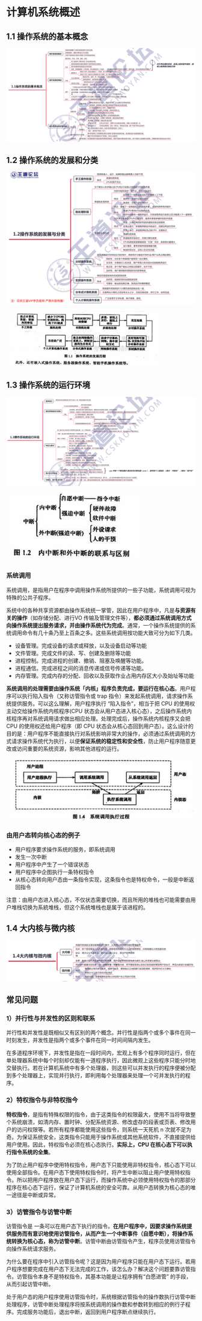 # 计算机系统概述

## 1.1 操作系统的基本概念

![1-1](./doc/1-1.png)

## 1.2 操作系统的发展和分类

![1-2](./doc/1-2.png)

<img src="./doc/1-5.png" alt="1-5" style="zoom:40%;" />

## 1.3 操作系统的运行环境

![1-3](./doc/1-3.png)

<img src="./doc/1-6.png" alt="1-6" style="zoom:50%;" />

### 系统调用

系统调用，是指用户在程序中调用操作系统所提供的一些子功能，系统调用可视为特殊的公共子程序。

系统中的各种共享资源都由操作系统统一掌管，因此在用户程序中，凡是**与资源有关的操作**（如存储分配、进行VO 传输及管理文件等），**都必须通过系统调用方式向操作系统提出服务请求，并由操作系统代为完成**。通常，一个操作系统提供的系统调用命令有几十条乃至上百条之多。这些系统调用按功能大致可分为如下几类。

- 设备管理。完成设备的请求或释放，以及设备启动等功能
- 文件管理。完成文件的读、写、创建及删除等功能
- 进程控制。完成进程的创建、撤销、阻塞及唤醒等功能。
- 进程通信。完成进程之间的消息传递或信号传递等功能。
- 内存管理。完成内存的分配、回收以及获取作业占用内存区大小及始址等功能

**系统调用的处理需要由操作系统「内核」程序负责完成，要运行在核心态**。用户程序可以执行陷入指令（又称访管指令或 trap 指令）来发起系统调用，请求操作系统提供服务。可以这么理解，用户程序执行 “陷入指令”，相当于把 CPU 的使用权主动交给操作系统内核程序(CPU 状态会从用户态进入核心态），之后操作系统内核程序再对系统调用请求做出相应处理。处理完成后，操作系统内核程序又会把 CPU 的使用权还给用户程序（即 CPU 状态会从核心态回到用户态）。这么设计的目的是：用户程序不能直接执行对系统影响非常大的操作，必须通过系统调用的方式请求操作系统代为执行，以便**保证系统的稳定性和安全性**，防止用户程序随意更改或访问重要的系统资源，影响其他进程的运行。

<img src="./doc/1-7.png" alt="1-7" style="zoom:50%;" />

### 由用户态转向核心态的例子

- 用户程序要求操作系统的服务，即系统调用
- 发生一次中断
- 用户程序中产生了一个错误状态
- 用户程序中企图执行一条特权指令
- 从核心态转向用户态由一条指令实现，这条指令也是特权命令，一般是中断返回指令

注意：由用户态进入核心态，不仅状态需要切换，而且所用的堆栈也可能需要由用户堆栈切换为系統堆栈，但这个系统堆栈也是属于该进程的。

## 1.4 大内核与微内核

![1-4](./doc/1-4.png)

## 常见问题

### 1）并行性与并发性的区则和联系

并行性和并发性是既相似又有区别的两个概念。并行性是指两个或多个事件在同一时刻发生，并发性是指两个或多个事件在同一时间间隔内发生。

在多道程序环境下，并发性是指在一段时间内，宏观上有多个程序同时运行，但在单处理器系统中每个时刻却仅能有一道程序执行，因此微观上这些程序只能分时地交替执行。若在计算机系统中有多个处理器，则这些可以并发执行的程序便被分配到多个处理器上，实现并行执行，即利用每个处理器来处理一个可并发执行的程序。

### 2）特权指令与非特权指今

**特权指令**，是指有特殊权限的指令，由于这类指令的权限最大，使用不当将导致整个系统崩溃，如清内存、置时钟、分配系统资源、修改虚存的段表或页表、修改用户的访问权限等。若所有程序都能使用这些指令，则系统一天死机 n 次就不足为奇。为保证系统安全，这类指令只能用于操作系统或其他系统软件，不直接提供给用户使用。因此，特权指令必须在核心态执行。**实际上，CPU 在核心态下可以执行指令系统的全集**。

为了防止用户程序中使用特权指令，用户态下只能使用非特权指令，核心态下可以使用全部指令。在用户态下使用特权指令时，将产生中断以阻止用户使用特权指令。所以把用户程序放在用户态下运行，而操作系统中必领使用特权指令的那部分程序在核心态下运行，保证了计算机系统的安全可靠。从用户态转换为核心态的唯一途径是中断或异常。

### 3）访管指令与访管中断

访管指令是 一条可以在用户态下执行的指令。**在用户程序中，因要求操作系统提供服务而有意识地使用访管指令，从而产生一个中断事件（自愿中断），将操作系统转换为核心态，称为访管中断**。访管中断由访管指令产生，程序员使用访管指令向操作系统请求服务。

为什么要在程序中引入访管指令呢？这是因为用户程序只能在用户态下运行。若用户程序想要完成在用户态下无法完成的工作，该怎么办？解决这个问题要靠访管指令。访管指令本身不是特权指令，其基本功能是让程序拥有“白愿进管” 的手段，从而引起访管中断。

处于用户态的用户程序使用访管指令时，系统根据访管指令的操作数执行访管中断处理程序，访管中断处理程序将按系统调用的操作数和参数转到相应的例行子程序。完成服务功能后，退出中断，返回到用户程序断点继续执行。